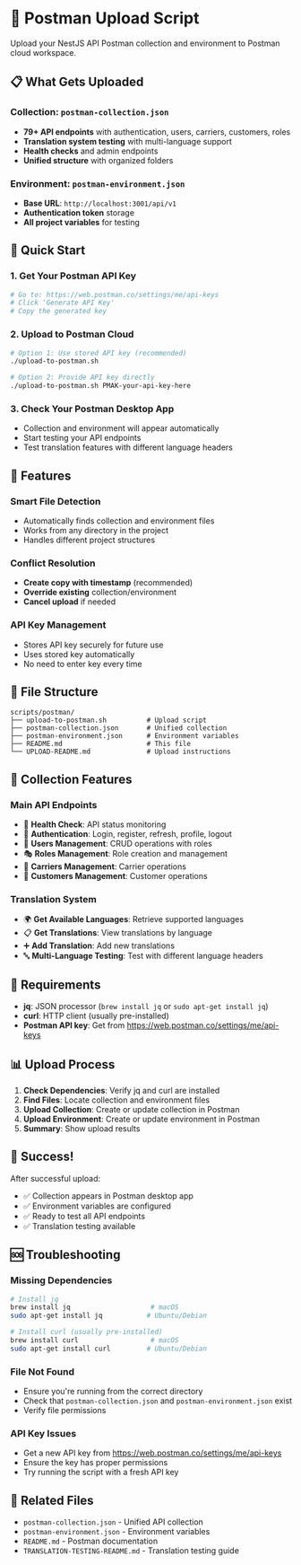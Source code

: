 # 🚀 Postman Upload Script

Upload your NestJS API Postman collection and environment to Postman cloud workspace.

## 📋 What Gets Uploaded

### **Collection: `postman-collection.json`**
- **79+ API endpoints** with authentication, users, carriers, customers, roles
- **Translation system testing** with multi-language support
- **Health checks** and admin endpoints
- **Unified structure** with organized folders

### **Environment: `postman-environment.json`**
- **Base URL**: `http://localhost:3001/api/v1`
- **Authentication token** storage
- **All project variables** for testing

## 🚀 Quick Start

### **1. Get Your Postman API Key**
```bash
# Go to: https://web.postman.co/settings/me/api-keys
# Click 'Generate API Key'
# Copy the generated key
```

### **2. Upload to Postman Cloud**
```bash
# Option 1: Use stored API key (recommended)
./upload-to-postman.sh

# Option 2: Provide API key directly
./upload-to-postman.sh PMAK-your-api-key-here
```

### **3. Check Your Postman Desktop App**
- Collection and environment will appear automatically
- Start testing your API endpoints
- Test translation features with different language headers

## 🔧 Features

### **Smart File Detection**
- Automatically finds collection and environment files
- Works from any directory in the project
- Handles different project structures

### **Conflict Resolution**
- **Create copy with timestamp** (recommended)
- **Override existing** collection/environment
- **Cancel upload** if needed

### **API Key Management**
- Stores API key securely for future use
- Uses stored key automatically
- No need to enter key every time

## 📁 File Structure

```
scripts/postman/
├── upload-to-postman.sh          # Upload script
├── postman-collection.json       # Unified collection
├── postman-environment.json      # Environment variables
├── README.md                     # This file
└── UPLOAD-README.md              # Upload instructions
```

## 🎯 Collection Features

### **Main API Endpoints**
- 🏥 **Health Check**: API status monitoring
- 🔐 **Authentication**: Login, register, refresh, profile, logout
- 👥 **Users Management**: CRUD operations with roles
- 🎭 **Roles Management**: Role creation and management
- 🚚 **Carriers Management**: Carrier operations
- 👤 **Customers Management**: Customer operations

### **Translation System**
- 🌍 **Get Available Languages**: Retrieve supported languages
- 📋 **Get Translations**: View translations by language
- ➕ **Add Translation**: Add new translations
- 🔤 **Multi-Language Testing**: Test with different language headers

## 🔧 Requirements

- **jq**: JSON processor (`brew install jq` or `sudo apt-get install jq`)
- **curl**: HTTP client (usually pre-installed)
- **Postman API key**: Get from https://web.postman.co/settings/me/api-keys

## 📊 Upload Process

1. **Check Dependencies**: Verify jq and curl are installed
2. **Find Files**: Locate collection and environment files
3. **Upload Collection**: Create or update collection in Postman
4. **Upload Environment**: Create or update environment in Postman
5. **Summary**: Show upload results

## 🎉 Success!

After successful upload:
- ✅ Collection appears in Postman desktop app
- ✅ Environment variables are configured
- ✅ Ready to test all API endpoints
- ✅ Translation testing available

## 🆘 Troubleshooting

### **Missing Dependencies**
```bash
# Install jq
brew install jq                    # macOS
sudo apt-get install jq           # Ubuntu/Debian

# Install curl (usually pre-installed)
brew install curl                  # macOS
sudo apt-get install curl         # Ubuntu/Debian
```

### **File Not Found**
- Ensure you're running from the correct directory
- Check that `postman-collection.json` and `postman-environment.json` exist
- Verify file permissions

### **API Key Issues**
- Get a new API key from https://web.postman.co/settings/me/api-keys
- Ensure the key has proper permissions
- Try running the script with a fresh API key

## 🔗 Related Files

- `postman-collection.json` - Unified API collection
- `postman-environment.json` - Environment variables
- `README.md` - Postman documentation
- `TRANSLATION-TESTING-README.md` - Translation testing guide
















